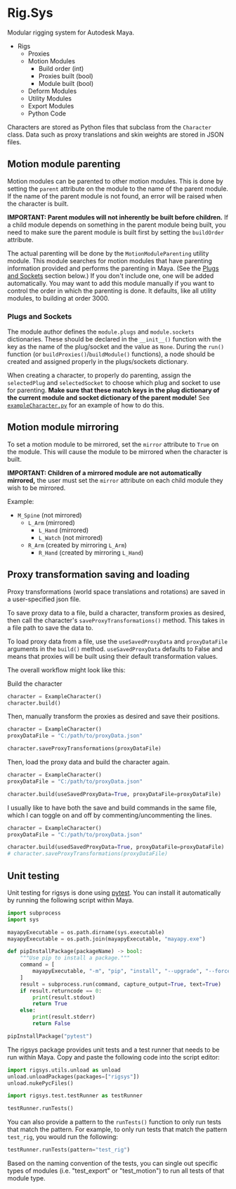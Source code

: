 # Rig.Sys

Modular rigging system for Autodesk Maya.

- Rigs
  - Proxies
  - Motion Modules
    - Build order (int)
    - Proxies built (bool)
    - Module built (bool)
  - Deform Modules
  - Utility Modules
  - Export Modules
  - Python Code

Characters are stored as Python files that subclass from the `Character` class. Data such as proxy translations and skin
weights are stored in JSON files.

## Motion module parenting

Motion modules can be parented to other motion modules. This is done by setting the `parent` attribute on the module to the name of the parent module. If the name of the parent module is not found, an error will be raised when the character is built.

**IMPORTANT: Parent modules will not inherently be built before children.** If a child module depends on something in the parent module being built, you need to make sure the parent module is built first by setting the `buildOrder` attribute.

The actual parenting will be done by the `MotionModuleParenting` utility module. This module searches for motion modules that have parenting information provided and performs the parenting in Maya. (See the [Plugs and Sockets](#plugs-and-sockets) section below.) If you don't include one, one will be added automatically. You may want to add this module manually if you want to control the order in which the parenting is done. It defaults, like all utility modules, to building at order 3000.

### Plugs and Sockets

The module author defines the `module.plugs` and `module.sockets` dictionaries. These should be declared in the `__init__()` function with the key as the name of the plug/socket and the value as `None`. During the `run()` function (or `buildProxies()`/`buildModule()` functions), a node should be created and assigned properly in the plugs/sockets dictionary.

When creating a character, to properly do parenting, assign the `selectedPlug` and `selectedSocket` to choose which plug and socket to use for parenting. **Make sure that these match keys in the plug dictionary of the current module and socket dictionary of the parent module!** See [`exampleCharacter.py`](example/exampleCharacter.py) for an example of how to do this.

## Motion module mirroring

To set a motion module to be mirrored, set the `mirror` attribute to `True` on the module. This will cause the module to be mirrored when the character is built.

**IMPORTANT: Children of a mirrored module are not automatically mirrored,** the user must set the `mirror` attribute on each child module they wish to be mirrored.

Example:

- `M_Spine` (not mirrored)
  - `L_Arm` (mirrored)
    - `L_Hand` (mirrored)
    - `L_Watch` (not mirrored)
  - `R_Arm` (created by mirroring `L_Arm`)
    - `R_Hand` (created by mirroring `L_Hand`)

## Proxy transformation saving and loading

Proxy transformations (world space translations and rotations) are saved in a user-specified json file.

To save proxy data to a file, build a character, transform proxies as desired, then call the character's `saveProxyTransformations()` method. This takes in a file path to save the data to.

To load proxy data from a file, use the `useSavedProxyData` and `proxyDataFile` arguments in the `build()` method. `useSavedProxyData` defaults to False and means that proxies will be built using their default transformation values.

The overall workflow might look like this:

Build the character

```python
character = ExampleCharacter()
character.build()
```

Then, manually transform the proxies as desired and save their positions.

```python
character = ExampleCharacter()
proxyDataFile = "C:/path/to/proxyData.json"

character.saveProxyTransformations(proxyDataFile)
```

Then, load the proxy data and build the character again.

```python
character = ExampleCharacter()
proxyDataFile = "C:/path/to/proxyData.json"

character.build(useSavedProxyData=True, proxyDataFile=proxyDataFile)
```

I usually like to have both the save and build commands in the same file, which I can toggle on and off by commenting/uncommenting the lines.

```python
character = ExampleCharacter()
proxyDataFile = "C:/path/to/proxyData.json"

character.build(usedSavedProxyData=True, proxyDataFile=proxyDataFile)
# character.saveProxyTransformations(proxyDataFile)
```

## Unit testing

Unit testing for rigsys is done using [pytest](https://docs.pytest.org/en/7.4.x/). You can install it automatically by running the following script within Maya.

```python
import subprocess
import sys

mayapyExecutable = os.path.dirname(sys.executable)
mayapyExecutable = os.path.join(mayapyExecutable, "mayapy.exe")

def pipInstallPackage(packageName) -> bool:
    """Use pip to install a package."""
    command = [
        mayapyExecutable, "-m", "pip", "install", "--upgrade", "--force-reinstall", packageName
    ]
    result = subprocess.run(command, capture_output=True, text=True)
    if result.returncode == 0:
        print(result.stdout)
        return True
    else:
        print(result.stderr)
        return False

pipInstallPackage("pytest")
```

The rigsys package provides unit tests and a test runner that needs to be run within Maya. Copy and paste the following code into the script editor:

```python
import rigsys.utils.unload as unload
unload.unloadPackages(packages=["rigsys"])
unload.nukePycFiles()

import rigsys.test.testRunner as testRunner

testRunner.runTests()
```

You can also provide a pattern to the `runTests()` function to only run tests that match the pattern. For example, to only run tests that match the pattern `test_rig`, you would run the following:

```python
testRunner.runTests(pattern="test_rig")
```

Based on the naming convention of the tests, you can single out specific types of modules (i.e. "test_export" or "test_motion") to run all tests of that module type.
